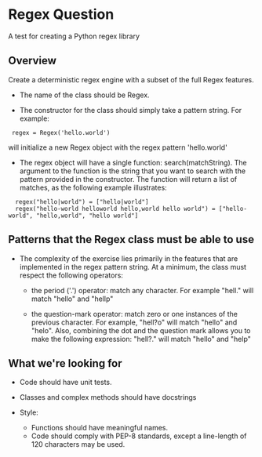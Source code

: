 # Regex Question

A test for creating a Python regex library

## Overview

Create a deterministic regex engine with a subset of the full Regex features.

- The name of the class should be Regex.

- The constructor for the class should simply take a pattern string. For example: 

```
 regex = Regex('hello.world')
```

 will initialize a new Regex object with the regex pattern 'hello.world'

- The regex object will have a single function: search(matchString). The argument to the function is
  the string that you want to search with the pattern provided in the constructor. The function will return
  a list of matches, as the following example illustrates:

```
  regex("hello|world") = ["hello|world"]
  regex("hello-world helloworld hello,world hello world") = ["hello-world", "hello,world", "hello world"]
```

## Patterns that the Regex class must be able to use


- The complexity of the exercise lies primarily in the features that are implemented in the regex pattern string. At a minimum, the class must respect the following operators:

  - the period ('.') operator: match any character. For example "hell." will match "hello" and "hellp"

  - the question-mark operator: match zero or one instances of the previous character. For example, "hell?o" will match "hello" and "helo". Also, combining the dot and the question mark allows you to make the following expression: "hell?." will match "hello" and "help"


## What we're looking for

- Code should have unit tests.

- Classes and complex methods should have docstrings

- Style: 
  - Functions should have meaningful names. 
  - Code should comply with PEP-8 standards, except a line-length of 120 characters may be used.

